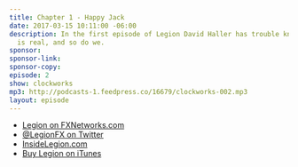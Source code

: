 ```yaml
---
title: Chapter 1 - Happy Jack
date: 2017-03-15 10:11:00 -06:00
description: In the first episode of Legion David Haller has trouble knowing what
  is real, and so do we.
sponsor: 
sponsor-link: 
sponsor-copy: 
episode: 2
show: clockworks
mp3: http://podcasts-1.feedpress.co/16679/clockworks-002.mp3
layout: episode
---
```


* [Legion on FXNetworks.com](http://www.fxnetworks.com/shows/legion)
* [@LegionFX on Twitter](https://twitter.com/legionfx)
* [InsideLegion.com](http://www.insidelegion.com)
* [Buy Legion on iTunes](https://geo.itunes.apple.com/us/tv-season/legion-season-1/id1187327352?mt=4)